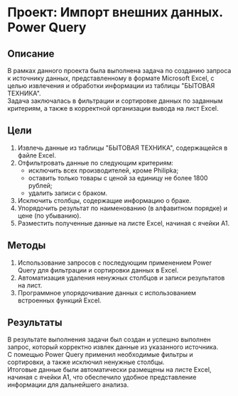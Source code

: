 # Проект: Импорт внешних данных. Power Query
## Описание
В рамках данного проекта была выполнена задача по созданию запроса к источнику данных, представленному в формате Microsoft Excel, с целью извлечения и обработки информации из таблицы "БЫТОВАЯ ТЕХНИКА".  
Задача заключалась в фильтрации и сортировке данных по заданным критериям, а также в корректной организации вывода на лист Excel. 

## Цели
1. Извлечь данные из таблицы "БЫТОВАЯ ТЕХНИКА", содержащейся в файле Excel.  
2. Отфильтровать данные по следующим критериям:  
   - исключить всех производителей, кроме Philipka;  
   - оставить только товары с ценой за единицу не более 1800 рублей;  
   - удалить записи с браком.  
3. Исключить столбцы, содержащие информацию о браке.  
4. Упорядочить результат по наименованию (в алфавитном порядке) и цене (по убыванию).  
5. Разместить полученные данные на листе Excel, начиная с ячейки A1.  


## Методы
1. Использование запросов с последующим применением Power Query для фильтрации и сортировки данных в Excel.  
2. Автоматизация удаления ненужных столбцов и записи результатов на лист.  
3. Программное упорядочивание данных с использованием встроенных функций Excel.  

  
## Результаты
В результате выполнения задачи был создан и успешно выполнен запрос, который корректно извлек данные из указанного источника.  
С помещью Power Query применил необходимые фильтры и сортировки, а также исключил ненужные столбцы.  
Итоговые данные были автоматически размещены на листе Excel, начиная с ячейки A1, что обеспечило удобное представление информации для дальнейшего анализа.  
